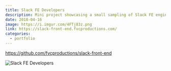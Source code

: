 ```yaml
---
title: Slack FE Developers
description: Mini project showcasing a small sampling of Slack FE engineers in Bay Area
date: 2018-04-16
image: https://i.imgur.com/4FTj83z.png
link: https://slack-front-end.fvcproductions.com/
categories:
  - portfolio
---
```


https://github.com/fvcproductions/slack-front-end

![Slack FE Developers](https://lh3.googleusercontent.com/WsydS1TTtDbMA5ITIyOQ3w2KjcHWaWhVWkv73G_9_O-UqZXs0hfuTWi6XFe9_ULUMUES-BogUaD2KPLdjC3KpF-EEuWVRuBzz2_xT-MWidMK2B6VoUDqNp5a8Xmhakj8POljuYLmIHEAOw5eSH57aWijTVOHom2PuMISvUiRIQFgfBp5sBmLh2Qj3J1IXet-ZjCiBhheVIhIToZbbcA02DrFY4p8rERw6hjYTSWzEpHHTBZ6F2RXDra42YFW_Ta_ytv4PXGkloMMWA2RMW9S9Dz3RQClhozbX8tQFr7G8SAARigV0uAog2f_oF6W05GwWT7MpjIDAi0lh8wjtrZ2XRhN0oNLwNel7n9MGyAOJT94WcvFSgZfrBXhBNab5NeBu2FJJiQrQbnPd4Sm0MfLzBeGPRqfOR7LQhh1otPWWYEfBtrdoaebrEyrqlWlXzcWAzxe1C5bqhDVHqn9CEGj6u7yJDAQi8HLxCeiYO45lUtSv2ZRauLT3KrNm66Kl1WdoBf-3OCjHW1llQt_hsES74ALv-q8HpOdeKEbl0gayhLC8zzQs8nJQHZ34O6Ap-BHBYI9nL13QjF-NDaCDiE0z1NzJwvoB9-gC1hhIIjcJtgaeOuwsa3QrBcw43m99C8H=s800)
